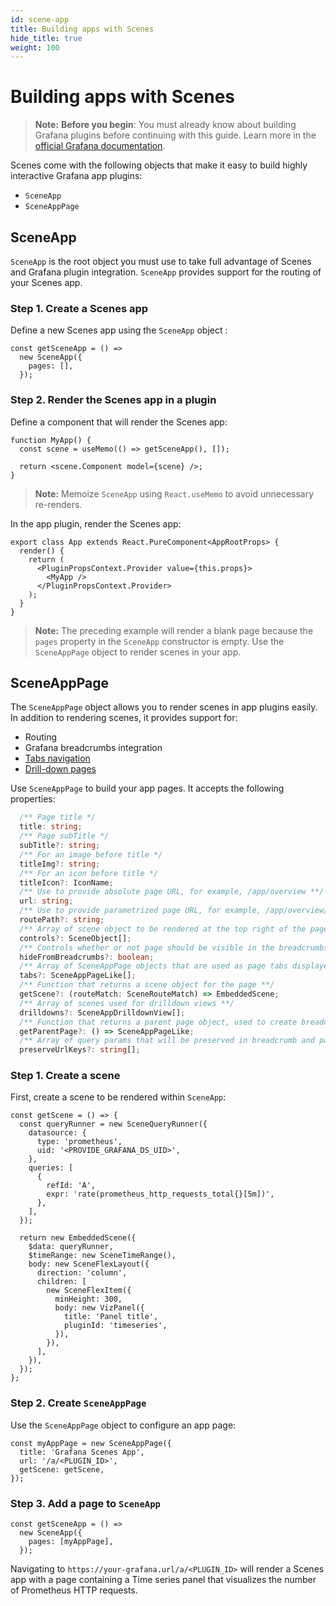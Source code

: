```yaml
---
id: scene-app
title: Building apps with Scenes
hide_title: true
weight: 100
---
```


# Building apps with Scenes

> **Note:** **Before you begin**: You must already know about building Grafana plugins before continuing with this guide. Learn more in the [official Grafana documentation](https://grafana.com/docs/grafana/latest/developers/plugins/).

Scenes come with the following objects that make it easy to build highly interactive Grafana app plugins:

- `SceneApp`
- `SceneAppPage`

## SceneApp

`SceneApp` is the root object you must use to take full advantage of Scenes and Grafana plugin integration. `SceneApp` provides support for the routing of your Scenes app.

### Step 1. Create a Scenes app

Define a new Scenes app using the `SceneApp` object :

```tsx
const getSceneApp = () =>
  new SceneApp({
    pages: [],
  });
```

### Step 2. Render the Scenes app in a plugin

Define a component that will render the Scenes app:

```tsx
function MyApp() {
  const scene = useMemo(() => getSceneApp(), []);

  return <scene.Component model={scene} />;
}
```

> **Note:** Memoize `SceneApp` using `React.useMemo` to avoid unnecessary re-renders.

In the app plugin, render the Scenes app:

```tsx
export class App extends React.PureComponent<AppRootProps> {
  render() {
    return (
      <PluginPropsContext.Provider value={this.props}>
        <MyApp />
      </PluginPropsContext.Provider>
    );
  }
}
```

> **Note:** The preceding example will render a blank page because the `pages` property in the `SceneApp` constructor is empty. Use the `SceneAppPage` object to render scenes in your app.

## SceneAppPage

The `SceneAppPage` object allows you to render scenes in app plugins easily. In addition to rendering scenes, it provides support for:

- Routing
- Grafana breadcrumbs integration
- [Tabs navigation](./scene-app-tabs.md)
- [Drill-down pages](./scene-app-drilldown.md)

Use `SceneAppPage` to build your app pages. It accepts the following properties:

```ts
  /** Page title */
  title: string;
  /** Page subTitle */
  subTitle?: string;
  /** For an image before title */
  titleImg?: string;
  /** For an icon before title */
  titleIcon?: IconName;
  /** Use to provide absolute page URL, for example, /app/overview **/
  url: string;
  /** Use to provide parametrized page URL, for example, /app/overview/:clusterId **/
  routePath?: string;
  /** Array of scene object to be rendered at the top right of the page, inline with the page title */
  controls?: SceneObject[];
  /** Controls whether or not page should be visible in the breadcrumbs path **/
  hideFromBreadcrumbs?: boolean;
  /** Array of SceneAppPage objects that are used as page tabs displayed at the top of the page **/
  tabs?: SceneAppPageLike[];
  /** Function that returns a scene object for the page **/
  getScene?: (routeMatch: SceneRouteMatch) => EmbeddedScene;
  /** Array of scenes used for drilldown views **/
  drilldowns?: SceneAppDrilldownView[];
  /** Function that returns a parent page object, used to create breadcrumbs structure **/
  getParentPage?: () => SceneAppPageLike;
  /** Array of query params that will be preserved in breadcrumb and page tab links, for example, ['from', 'to', 'var-datacenter',...] **/
  preserveUrlKeys?: string[];
```

### Step 1. Create a scene

First, create a scene to be rendered within `SceneApp`:

```tsx
const getScene = () => {
  const queryRunner = new SceneQueryRunner({
    datasource: {
      type: 'prometheus',
      uid: '<PROVIDE_GRAFANA_DS_UID>',
    },
    queries: [
      {
        refId: 'A',
        expr: 'rate(prometheus_http_requests_total{}[5m])',
      },
    ],
  });

  return new EmbeddedScene({
    $data: queryRunner,
    $timeRange: new SceneTimeRange(),
    body: new SceneFlexLayout({
      direction: 'column',
      children: [
        new SceneFlexItem({
          minHeight: 300,
          body: new VizPanel({
            title: 'Panel title',
            pluginId: 'timeseries',
          }),
        }),
      ],
    }),
  });
};
```

### Step 2. Create `SceneAppPage`

Use the `SceneAppPage` object to configure an app page:

```tsx
const myAppPage = new SceneAppPage({
  title: 'Grafana Scenes App',
  url: '/a/<PLUGIN_ID>',
  getScene: getScene,
});
```

### Step 3. Add a page to `SceneApp`

```tsx
const getSceneApp = () =>
  new SceneApp({
    pages: [myAppPage],
  });
```

Navigating to `https://your-grafana.url/a/<PLUGIN_ID>` will render a Scenes app with a page containing a Time series panel that visualizes the number of Prometheus HTTP requests.
